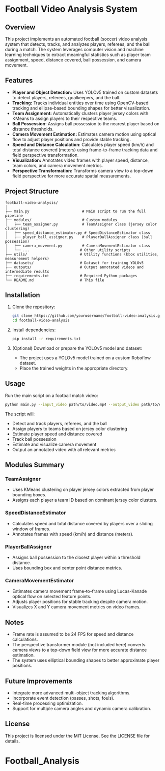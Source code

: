 # Football Video Analysis System

## Overview
This project implements an automated football (soccer) video analysis system that detects, tracks, and analyzes players, referees, and the ball during a match. The system leverages computer vision and machine learning techniques to extract meaningful statistics such as player team assignment, speed, distance covered, ball possession, and camera movement.

## Features
- **Player and Object Detection:** Uses YOLOv5 trained on custom datasets to detect players, referees, goalkeepers, and the ball.
- **Tracking:** Tracks individual entities over time using OpenCV-based tracking and ellipse-based bounding shapes for better visualization.
- **Team Assignment:** Automatically clusters player jersey colors with KMeans to assign players to their respective teams.
- **Ball Possession:** Assigns ball possession to the nearest player based on distance thresholds.
- **Camera Movement Estimation:** Estimates camera motion using optical flow to adjust player positions and provide stable tracking.
- **Speed and Distance Calculation:** Calculates player speed (km/h) and total distance covered (meters) using frame-to-frame tracking data and field perspective transformation.
- **Visualization:** Annotates video frames with player speed, distance, team colors, and camera movement metrics.
- **Perspective Transformation:** Transforms camera view to a top-down field perspective for more accurate spatial measurements.

## Project Structure
```
football-video-analysis/
│
├── main.py                        # Main script to run the full pipeline
├── modules/                       # Custom modules
│   ├── team_assigner.py           # TeamAssigner class (jersey color clustering)
│   ├── speed_distance_estimator.py # SpeedDistanceEstimator class
│   ├── player_ball_assigner.py    # PlayerBallAssigner class (ball possession)
│   ├── camera_movement.py         # CameraMovementEstimator class
│   └── ...                       # Other utility scripts
├── utils/                        # Utility functions (bbox utilities, measurement helpers)
├── datasets/                     # Dataset for training YOLOv5
├── outputs/                      # Output annotated videos and intermediate results
├── requirements.txt              # Required Python packages
└── README.md                     # This file
```

## Installation

1. Clone the repository:
   ```bash
   git clone https://github.com/yourusername/football-video-analysis.git
   cd football-video-analysis
   ```

2. Install dependencies:
   ```bash
   pip install -r requirements.txt
   ```

3. (Optional) Download or prepare the YOLOv5 model and dataset:
   - The project uses a YOLOv5 model trained on a custom Roboflow dataset.
   - Place the trained weights in the appropriate directory.

## Usage

Run the main script on a football match video:

```bash
python main.py --input_video path/to/video.mp4 --output_video path/to/output.mp4
```

The script will:
- Detect and track players, referees, and the ball
- Assign players to teams based on jersey color clustering
- Estimate player speed and distance covered
- Track ball possession
- Estimate and visualize camera movement
- Output an annotated video with all relevant metrics

## Modules Summary

### TeamAssigner
- Uses KMeans clustering on player jersey colors extracted from player bounding boxes.
- Assigns each player a team ID based on dominant jersey color clusters.

### SpeedDistanceEstimator
- Calculates speed and total distance covered by players over a sliding window of frames.
- Annotates frames with speed (km/h) and distance (meters).

### PlayerBallAssigner
- Assigns ball possession to the closest player within a threshold distance.
- Uses bounding box and center point distance metrics.

### CameraMovementEstimator
- Estimates camera movement frame-to-frame using Lucas-Kanade optical flow on selected feature points.
- Adjusts player positions for stable tracking despite camera motion.
- Visualizes X and Y camera movement metrics on video frames.

## Notes
- Frame rate is assumed to be 24 FPS for speed and distance calculations.
- The perspective transformer module (not included here) converts camera views to a top-down field view for more accurate distance estimation.
- The system uses elliptical bounding shapes to better approximate player positions.

## Future Improvements
- Integrate more advanced multi-object tracking algorithms.
- Incorporate event detection (passes, shots, fouls).
- Real-time processing optimization.
- Support for multiple camera angles and dynamic camera calibration.

## License
This project is licensed under the MIT License. See the LICENSE file for details.
# Football_Analysis
